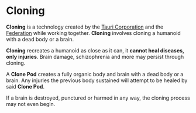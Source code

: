 # Cloning

**Cloning** is a technology created by the [Tauri Corporation](../factions/tauri) and the [Federation](../factions/federation) while working together. **Cloning** involves cloning a humanoid with a dead body or a brain.

**Cloning** recreates a humanoid as close as it can, it **cannot heal diseases, only injuries**. Brain damage, schizophrenia and more may persist through cloning.

A **Clone Pod** creates a fully organic body and brain with a dead body or a brain. Any injuries the previous body sustained will attempt to be healed by said **Clone Pod**.

If a brain is destroyed, punctured or harmed in any way, the cloning process may not even begin.
